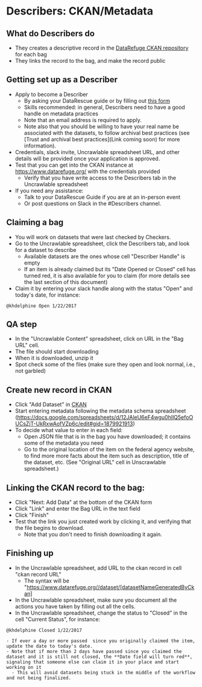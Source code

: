 # Describers: CKAN/Metadata

## What do Describers do
- They creates a descriptive record in the [DataRefuge CKAN repository](http://datarefuge.org) for each bag
- They links the record to the bag, and make the record public

## Getting set up as a Describer
  - Apply to become a Describer 
    - By asking your DataRescue guide or by filling out [this form](https://docs.google.com/a/temple.edu/forms/d/e/1FAIpQLSfh9YIFnDrc-Cuc0hTd-U37J3D8xw8K7VXmzWkPs6Y5Q0wfVg/viewform)
    - Skills recommended: in general, Describers need to have a good handle on metadata practices 
    - Note that an email address is required to apply.
    - Note also that you should be willing to have your real name be associated with the datasets, to follow archival best practices (see [Trust and archival best practices](Link coming soon) for more information).
  - Credentials, slack invite, Uncrawlable spreadsheet URL, and other details will be provided once your application is approved.
 - Test that you can get into the CKAN instance at https://www.datarefuge.org/ with the credentials provided
   - Verify that you have write access to the Describers tab in the Uncrawlable spreadsheet
  - If you need any assistance:
      - Talk to your DataRescue Guide if you are at an in-person event
      - Or post questions on Slack in the #Describers channel.

## Claiming a bag
  - You will work on datasets that were last checked by Checkers. 
  - Go to the Uncrawlable spreadsheet, click the Describers tab, and look for a dataset to describe
    - Available datasets are the ones whose cell "Describer Handle" is empty
    - If an item is already claimed but its "Date Opened or Closed" cell has turned red, it is also available for you to claim (for more details see the last section of this document)
  - Claim it by entering your slack handle along with the status "Open" and today's date, for instance: 
  ```
  @khdelphine Open 1/22/2017
  ```

## QA step 
  - In the "Uncrawlable Content" spreadsheet, click on URL in the "Bag URL" cell.   
  - The file should start downloading
  - When it is downloaded, unzip it 
  - Spot check some of the files (make sure they open and look normal, i.e., not garbled)

## Create new record in CKAN
  - Click "Add Dataset" in [CKAN](https://www.datarefuge.org/)
  - Start entering metadata following the metadata schema spreadsheet (https://docs.google.com/spreadsheets/d/12JAleU6eF4wgu0hIlQ5efoOUCsZjT-UkRxwAofVZp6c/edit#gid=1879921913)
  - To decide what value to enter in each field:
    - Open JSON file that is in the bag you have downloaded; it contains some of the metadata you need
    - Go to the original location of the item on the federal agency website, to find more more facts about the item such as description, title of the dataset, etc. (See "Original URL" cell in Unscrawlable spreadsheet.)
    
## Linking the CKAN record to the bag:
  - Click "Next: Add Data" at the bottom of the CKAN form
  - Click "Link" and enter the Bag URL in the text field
  - Click "Finish"
  - Test that the link you just created work by clicking it, and verifying that the file begins to download. 
    - Note that you don't need to finish downloading it again.

## Finishing up
  - In the Uncrawlable spreadsheet, add URL to the ckan record in cell "ckan record URL"
    - The syntax will be "https://www.datarefuge.org//dataset/[datasetNameGeneratedByCkan]
  - In the Uncrawlable spreadsheet, make sure you document all the actions you have taken by filling out all the cells.
  - In the Uncrawlable spreadsheet, change the status to "Closed" in the cell "Current Status", for instance: 
  ```
  @khdelphine Closed 1/22/2017
  ```
    - If ever a day or more passed  since you originally claimed the item, update the date to today's date. 
    - Note that if more than 2 days have passed since you claimed the dataset and it is still not closed, the **Date field will turn red**, signaling that someone else can claim it in your place and start working on it
      - This will avoid datasets being stuck in the middle of the workflow and not being finalized.
